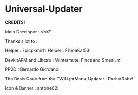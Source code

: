 # Universal-Updater

**CREDITS!**


Main Developer : VoltZ

Thanks a lot to : 

Helper : Epicpkmn11!
Helper : FlameKat53!

DevkitARM and Libctru : Wintermute, Fincs and Smealum!

PP2D : Bernardo Giordano!

The Basic Code from the TWiLightMenu-Updater : RocketRobz!

Icon & Banner : antoine62!